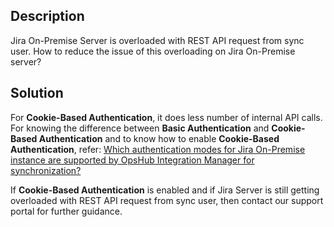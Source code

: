 ## Description
Jira On-Premise Server is overloaded with REST API request from sync user. How to reduce the issue of this overloading on Jira On-Premise server?

## Solution
For **Cookie-Based Authentication**, it does less number of internal API calls. For knowing the difference between **Basic Authentication** and **Cookie-Based Authentication** and to know how to enable **Cookie-Based Authentication**, refer: [Which authentication modes for Jira On-Premise instance are supported by OpsHub Integration Manager for synchronization?](types-of-authentication-jira.md)

If **Cookie-Based Authentication** is enabled and if Jira Server is still getting overloaded with REST API request from sync user, then contact our support portal for further guidance.

